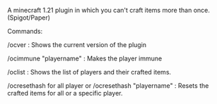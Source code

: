 A minecraft 1.21 plugin in which you can't craft items more than once. (Spigot/Paper)


Commands:

/ocver : Shows the current version of the plugin

/ocimmune "playername" : Makes the player immune 

/oclist : Shows the list of players and their crafted items.

/ocresethash for all player or /ocresethash "playername" : Resets the crafted items for all or a specific player. 
